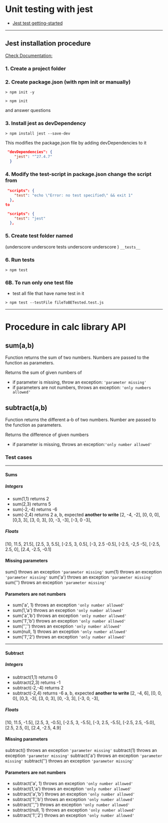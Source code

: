 # Unit testing with jest
- [Jest test getting-started](https://jestjs.io/docs/getting-started)
---
## Jest installation procedure

[Check Documentation:](https://jestjs.io/)

### 1.   Create a project folder

### 2. Create package.json (with npm init or manually)
```shell
> npm init -y
```

```shell
> npm init
```


and answer questions

### 3. Install jest as devDependency 

```shell
> npm install jest --save-dev
```

This modifies the package.json file by adding devDependencies to it
```json
 "devDependencies": {
    "jest": "^27.4.7"
  }
```

### 4. Modify the test-script in package.json change the script from
```json
 "scripts": {
    "test": "echo \"Error: no test specified\" && exit 1"
  },
to

 "scripts": {
    "test": "jest"
  },
```


### 5. Create test folder named 
(underscore underscore tests underscore underscore )
`__tests__`


### 6. Run tests
```shell
> npm test
```

### 6B. To run only one test file
- test all file that have name test in it
```shell
> npm test --testFile fileToBETested.test.js
```

---
# Procedure in calc library API

## **sum(a,b)**

Function returns the sum of two numbers. Numbers are passed to the function as parameters.

Returns the sum of given numbers of 
-   if parameter is missing,  throw an exception: `'parameter missing'`
-   if parameters are not numbers, throws an exception: `'only numbers allowed'`

## **subtract(a,b)**
Function returns the different a-b of two numbers. Number are passed to the function as parameters.

Returns the difference of given numbers
-   if parameter is missing, throws an exception:`'only number allowed'`


### **Test cases**

---
#### Sums


##### Integers
-   sum(1,1) returns 2
-   sum(2,3) returns 5
-   sum(-2,-4) returns -6
-   sum(-2,4) returns 2
a, b, expected **another to write** 
[2, -4,  -2],
[0, 0,  0],
[0,3,   3],
[3, 0,  3],
[0, -3, -3],
[-3, 0  -3],

##### Floats
[10, 11.5, 21.5],
[2.5, 3, 5.5],
[-2.5, 3, 0.5],
[-3, 2.5 -0.5],
[-2.5, -2,5 -5],
[-2.5, 2.5, 0],
[2.4, -2.5, -0.1]

#### Missing parameters
sum() throws an exception `'parameter missing'`
sum(1) throws an exception `'parameter missing'`
sum('a') throws an exception `'parameter missing'`
sum('') throws an exception `'parameter missing'`

#### Parameters are not numbers
-   sum('a', 1) throws an exception `'only number allowed'`
-   sum(1,'a') throws an exception `'only number allowed'`
-   sum('a','b') throws an exception `'only number allowed'`
-   sum('1','b') throws an exception `'only number allowed'`
-   sum('','') throws an exception `'only number allowed'`
-   sum(null, 1) throws an exception `'only number allowed'`
-   sum('1','2') throws an exception `'only number allowed'`

---
#### Subtract


##### Integers
-   subtract(1,1) returns 0
-   subtract(2,3) returns -1
-   subtract(-2,-4) returns 2
-   subtract(-2,4) returns -6
a, b, expected **another to write** 
 [2, -4,  6],
[0, 0,  0],
[0,3,   -3],
[3, 0,  3],
[0, -3, 3],
[-3, 0,  -3],

##### Floats
[10, 11.5, -1.5],
[2.5, 3, -0.5],
[-2.5, 3, -5.5],
[-3, 2.5, -5.5],
[-2.5, 2.5, -5.0],
[2.5, 2.5, 0],
[2.4, -2.5, 4.9]

#### Missing parameters
subtract() throws an exception `'parameter missing'`
subtract(1) throws an exception `'parameter missing'`
subtract('a') throws an exception `'parameter missing'`
subtract('') throws an exception `'parameter missing'`

#### Parameters are not numbers
-   subtract('a', 1) throws an exception `'only number allowed'`
-   subtract(1,'a') throws an exception `'only number allowed'`
-   subtract('a','b') throws an exception `'only number allowed'`
-   subtract('1','b') throws an exception `'only number allowed'`
-   subtract('','') throws an exception `'only number allowed'`
-   subtract(null, 1) throws an exception `'only number allowed'`
-   subtract('1','2') throws an exception `'only number allowed'`